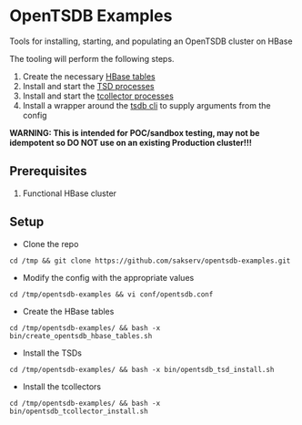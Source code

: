 OpenTSDB Examples
=================

Tools for installing, starting, and populating an OpenTSDB cluster on HBase

The tooling will perform the following steps.

1. Create the necessary [HBase tables](http://opentsdb.net/docs/build/html/installation.html#id1)
2. Install and start the [TSD processes](http://opentsdb.net/docs/build/html/user_guide/cli/tsd.html)
3. Install and start the [tcollector processes](http://opentsdb.net/docs/build/html/user_guide/utilities/tcollector.html)
4. Install a wrapper around the [tsdb cli](http://opentsdb.net/docs/build/html/user_guide/cli/index.html) to supply arguments from the config

**WARNING: This is intended for POC/sandbox testing, may not be idempotent so DO NOT use on an existing Production cluster!!!**


Prerequisites
-------------
1. Functional HBase cluster 


Setup
-----
* Clone the repo
```
cd /tmp && git clone https://github.com/sakserv/opentsdb-examples.git
```

* Modify the config with the appropriate values
```
cd /tmp/opentsdb-examples && vi conf/opentsdb.conf
```

* Create the HBase tables
```
cd /tmp/opentsdb-examples/ && bash -x bin/create_opentsdb_hbase_tables.sh
```

* Install the TSDs
```
cd /tmp/opentsdb-examples/ && bash -x bin/opentsdb_tsd_install.sh
```

* Install the tcollectors
```
cd /tmp/opentsdb-examples/ && bash -x bin/opentsdb_tcollector_install.sh
```
